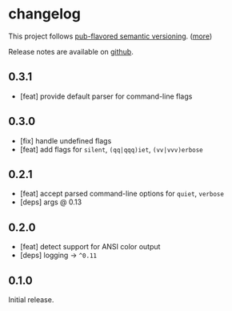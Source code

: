 changelog
=========

This project follows [pub-flavored semantic versioning][pub-semver]. ([more][pub-semver-readme])

Release notes are available on [github][notes].

[pub-semver]: https://www.dartlang.org/tools/pub/versioning.html#semantic-versions
[pub-semver-readme]: https://pub.dartlang.org/packages/pub_semver
[notes]: https://github.com/mockturtl/pico_log/releases

0.3.1
-----

- [feat] provide default parser for command-line flags

0.3.0
-----

- [fix] handle undefined flags
- [feat] add flags for `silent`, `(qq|qqq)iet`, `(vv|vvv)erbose`

0.2.1
-----

- [feat] accept parsed command-line options for `quiet`, `verbose`
- [deps] args @ 0.13

0.2.0
-----

- [feat] detect support for ANSI color output
- [deps] logging -> `^0.11`

0.1.0
-----

Initial release.
